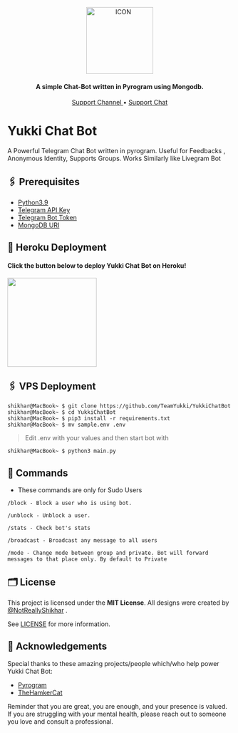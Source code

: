 <p align="center"><img src="https://telegra.ph/file/c0e014ff34f34d1056627.png" alt="ICON" width="150" height="150"/></p>

<h4 align="center">
    A simple Chat-Bot written in Pyrogram using Mongodb.
</h4>
<p align="center">
    <a href="https://t.me/TheYukki"> Support Channel </a> •
    <a href="https://t.me/YukkiSupport"> Support Chat </a> 
</p>
    

# Yukki Chat Bot
A Powerful Telegram Chat Bot written in pyrogram. Useful for Feedbacks , Anonymous Identity, Supports Groups. Works Similarly like Livegram Bot

## 🖇 Prerequisites

- [Python3.9](https://www.python.org/downloads/release/python-390/)
- [Telegram API Key](https://docs.pyrogram.org/intro/setup#api-keys)
- [Telegram Bot Token](https://t.me/botfather)
- [MongoDB URI](https://notreallyshikhar.gitbook.io/yukkimusicbot/deployment/mongodb)

## 🚀 Heroku Deployment

<h4>Click the button below to deploy Yukki Chat Bot on Heroku!</h4>    
<a href="https://dashboard.heroku.com/new?template=https://github.com/amangautamdev/YukkiChatBot"><img src="https://img.shields.io/badge/Deploy%20To%20Heroku-blueviolet?style=for-the-badge&logo=heroku" width="200""/></a>


## 🖇 VPS Deployment

```console
shikhar@MacBook~ $ git clone https://github.com/TeamYukki/YukkiChatBot
shikhar@MacBook~ $ cd YukkiChatBot
shikhar@MacBook~ $ pip3 install -r requirements.txt
shikhar@MacBook~ $ mv sample.env .env
```
> Edit .env with your values and then start bot with

```console
shikhar@MacBook~ $ python3 main.py
```

## 🔗 Commands

- These commands are only for Sudo Users
```
/block - Block a user who is using bot.

/unblock - Unblock a user.

/stats - Check bot's stats

/broadcast - Broadcast any message to all users 

/mode - Change mode between group and private. Bot will forward messages to that place only. By default to Private
```


## 🗂 License

This project is licensed under the **MIT License**. All designs were created by [@NotReallyShikhar](https://github.com/NotReallyShikhar) .

See [LICENSE](LICENSE) for more information.


## 🥹 Acknowledgements

Special thanks to these amazing projects/people which/who help power Yukki Chat Bot:

- [Pyrogram](https://github.com/pyrogram/pyrogram)
- [TheHamkerCat](https://github.com/TheHamkerCat)

Reminder that you are great, you are enough, and your presence is valued. If you are struggling with your mental health, please reach out to someone you love and consult a professional.
